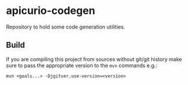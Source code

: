 # apicurio-codegen

Repository to hold some code generation utilities.

## Build

If you are compiling this project from sources without git/git history make sure to pass the appropriate version to the `mvn` commands e.g.:

```
mvn <goals...> -Djgitver.use-version=<version>
```
